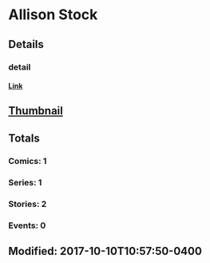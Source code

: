 # Allison  Stock 
## Details
### detail
#### [Link](http://marvel.com/comics/creators/13218/allison_stock?utm_campaign=apiRef&utm_source=225578a89fc76f3d20fbffda5d17a88d)
## [Thumbnail](http://i.annihil.us/u/prod/marvel/i/mg/b/40/image_not_available.jpg)
## Totals
### Comics: 1
### Series: 1
### Stories: 2
### Events: 0
## Modified: 2017-10-10T10:57:50-0400